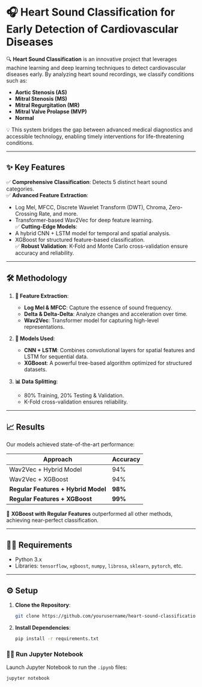 # 🎧 Heart Sound Classification for Early Detection of Cardiovascular Diseases

🔍 **Heart Sound Classification** is an innovative project that leverages machine learning and deep learning techniques to detect cardiovascular diseases early. By analyzing heart sound recordings, we classify conditions such as:
- **Aortic Stenosis (AS)**
- **Mitral Stenosis (MS)**
- **Mitral Regurgitation (MR)**
- **Mitral Valve Prolapse (MVP)**
- **Normal**

💡 This system bridges the gap between advanced medical diagnostics and accessible technology, enabling timely interventions for life-threatening conditions.

---

## ✨ Key Features

✅ **Comprehensive Classification**: Detects 5 distinct heart sound categories.  
✅ **Advanced Feature Extraction**:
   - Log Mel, MFCC, Discrete Wavelet Transform (DWT), Chroma, Zero-Crossing Rate, and more.
   - Transformer-based Wav2Vec for deep feature learning.  
✅ **Cutting-Edge Models**:
   - A hybrid CNN + LSTM model for temporal and spatial analysis.
   - XGBoost for structured feature-based classification.  
✅ **Robust Validation**: K-Fold and Monte Carlo cross-validation ensure accuracy and reliability.

---

## 🛠️ Methodology

1. **🎼 Feature Extraction**:
   - **Log Mel & MFCC**: Capture the essence of sound frequency.
   - **Delta & Delta-Delta**: Analyze changes and acceleration over time.
   - **Wav2Vec**: Transformer model for capturing high-level representations.

2. **🤖 Models Used**:
   - **CNN + LSTM**: Combines convolutional layers for spatial features and LSTM for sequential data.
   - **XGBoost**: A powerful tree-based algorithm optimized for structured datasets.

3. **📊 Data Splitting**:
   - 80% Training, 20% Testing & Validation.
   - K-Fold cross-validation ensures reliability.

---

## 📈 Results

Our models achieved state-of-the-art performance:  

| Approach                          | Accuracy |
|-----------------------------------|----------|
| Wav2Vec + Hybrid Model            | 94%      |
| Wav2Vec + XGBoost                 | 94%      |
| **Regular Features + Hybrid Model** | **98%**  |
| **Regular Features + XGBoost**    | **99%**  |

🚀 **XGBoost with Regular Features** outperformed all other methods, achieving near-perfect classification.  

---

## 🧑‍💻 Requirements

- Python 3.x  
- Libraries: `tensorflow`, `xgboost`, `numpy`, `librosa`, `sklearn`, `pytorch`, etc.

---

## ⚙️ Setup

1. **Clone the Repository**:
   ```bash
   git clone https://github.com/yourusername/heart-sound-classification.git
2. **Install Dependencies**:
   ```bash
   pip install -r requirements.txt
### 🏃‍♂️ Run Jupyter Notebook

Launch Jupyter Notebook to run the `.ipynb` files:

```bash
jupyter notebook

   
